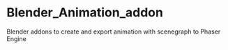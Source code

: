 # Blender_Animation_addon
Blender addons to create and export animation with scenegraph to Phaser Engine

